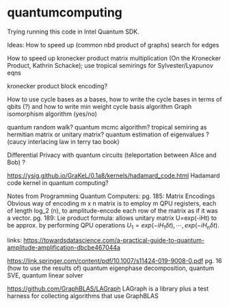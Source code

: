 # quantumcomputing
Trying running this code in Intel Quantum SDK.


Ideas:
How to speed up (common nbd product of graphs) search for edges

How to speed up kronecker product matrix multiplication (On the Kronecker Product, Kathrin Schacke); use tropical semirings for Sylvester/Lyapunov eqns

kronecker product block encoding?

How to use cycle bases as a bases, how to write the cycle bases in terms of qbits (?) and how to write min weight cycle basis algorithm
Graph isomorphism algorithm (yes/no)

quantum random walk? quantum mcmc algorithm? tropical semiring as hermitian matrix or unitary matrix?
quantum estimation of eigenvalues ? (caucy interlacing law in terry tao book)

Differential Privacy with quantum circuits (teleportation between Alice and Bob) ?

https://ysig.github.io/GraKeL/0.1a8/kernels/hadamard_code.html Hadamard code kernel in quantum computing?

Notes from Programming Quantum Computers:
pg. 185: Matrix Encodings
Obvious way of encoding m x n matrix is to employ m QPU registers, each of length log_2 (n), to amplitude-encode each row of the matrix as if it was a vector. 
pg. 189: Lie product formula: allows unitary matrix U=exp(-iHt) to be approx. by performing QPU operations $U_1 = exp(-iH_1 \delta t), \cdots, exp(-iH_n \delta t)$.

links:
https://towardsdatascience.com/a-practical-guide-to-quantum-amplitude-amplification-dbcbe467044a

https://link.springer.com/content/pdf/10.1007/s11424-019-9008-0.pdf
pg. 16 
(how to use the results of) quantum eigenphase decomposition, quantum SVE, quantum linear solver

https://github.com/GraphBLAS/LAGraph
LAGraph is a library plus a test harness for collecting algorithms that use GraphBLAS

